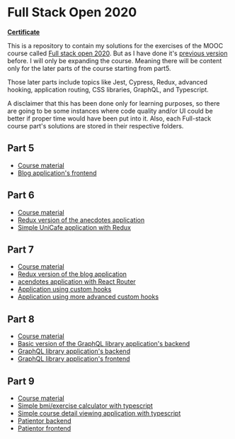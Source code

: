 # Full Stack Open 2020

[**Certificate**](http://johneagle.omat.fi/external/api/images/fullstack.html)

This is a repository to contain my solutions for the exercises of the MOOC course called [Full stack open 2020](https://fullstackopen.com/). But as I have done it's [previous version](https://github.com/Jhoneagle/Full-stack-2018-open) before. I will only be expanding the course. Meaning there will be content only for the later parts of the course starting from part5.

Those later parts include topics like Jest, Cypress, Redux, advanced hooking, application routing, CSS libraries, GraphQL, and Typescript.

A disclaimer that this has been done only for learning purposes, so there are going to be some instances where code quality and/or UI could be better if proper time would have been put into it. Also, each Full-stack course part's solutions are stored in their respective folders.

## Part 5

- [Course material](https://fullstackopen.com/en/part5)
- [Blog application's frontend](https://github.com/Jhoneagle/Full-stack-2020-open/tree/master/week5/blogs-frontend)

## Part 6

- [Course material](https://fullstackopen.com/en/part6)
- [Redux version of the anecdotes application](https://github.com/Jhoneagle/Full-stack-2020-open/tree/master/week6/redux-anecdotes)
- [Simple UniCafe application with Redux](https://github.com/Jhoneagle/Full-stack-2020-open/tree/master/week6/unicafe-redux)

## Part 7

- [Course material](https://fullstackopen.com/en/part7)
- [Redux version of the blog application](https://github.com/Jhoneagle/Full-stack-2020-open/tree/master/week7/blogs-redux-app)
- [acendotes application with React Router](https://github.com/Jhoneagle/Full-stack-2020-open/tree/master/week7/routed-anecdotes)
- [Application using custom hooks](https://github.com/Jhoneagle/Full-stack-2020-open/tree/master/week7/country-hook)
- [Application using more advanced custom hooks](https://github.com/Jhoneagle/Full-stack-2020-open/tree/master/week7/ultimate-hooks)

## Part 8

- [Course material](https://fullstackopen.com/en/part8)
- [Basic version of the GraphQL library application's backend](https://github.com/Jhoneagle/Full-stack-2020-open/tree/master/week8/library)
- [GraphQL library application's backend](https://github.com/Jhoneagle/Full-stack-2020-open/tree/master/week8/library-backend)
- [GraphQL library application's frontend](https://github.com/Jhoneagle/Full-stack-2020-open/tree/master/week8/library-frontend)

## Part 9

- [Course material](https://fullstackopen.com/en/part9)
- [Simple bmi/exercise calculator with typescript](https://github.com/Jhoneagle/Full-stack-2020-open/tree/master/week9/calculator)
- [Simple course detail viewing application with typescript](https://github.com/Jhoneagle/Full-stack-2020-open/tree/master/week9/ts-courses)
- [Patientor backend](https://github.com/Jhoneagle/Full-stack-2020-open/tree/master/week9/patientor-backend)
- [Patientor frontend](https://github.com/Jhoneagle/Full-stack-2020-open/tree/master/week9/patientor-frontend)


